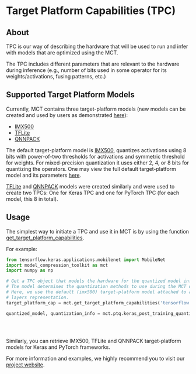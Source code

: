 # Target Platform Capabilities (TPC)

## About 

TPC is our way of describing the hardware that will be used to run and infer with models that are
optimized using the MCT.

The TPC includes different parameters that are relevant to the
 hardware during inference (e.g., number of bits used
in some operator for its weights/activations, fusing patterns, etc.)


## Supported Target Platform Models 

Currently, MCT contains three target-platform models
(new models can be created and used by users as demonstrated [here](https://sony.github.io/model_optimization/api/api_docs/modules/target_platform.html#targetplatformmodel-code-example)):
- [IMX500](https://developer.sony.com/develop/imx500/)
- [TFLite](https://www.tensorflow.org/lite/performance/quantization_spec)
- [QNNPACK](https://github.com/pytorch/QNNPACK)

The default target-platform model is [IMX500](https://developer.sony.com/develop/imx500/), quantizes activations using 8 bits with power-of-two thresholds for 
activations and symmetric threshold for weights.
For mixed-precision quantization it uses either 2, 4, or 8 bits for quantizing the operators.
One may view the full default target-platform model and its parameters [here](./tpc_models/imx500_tpc/v1/tpc.py).

[TFLite](./tpc_models/tflite_tpc/v1/tpc.py) and [QNNPACK](./tpc_models/qnnpack_tpc/v1/tpc.py) models were created similarly and were used to create two TPCs: One for Keras TPC and one for PyTorch TPC (for each model, this 8 in total).

## Usage

The simplest way to initiate a TPC and use it in MCT is by using the function [get_target_platform_capabilities](https://sony.github.io/model_optimization/api/api_docs/methods/get_target_platform_capabilities.html#ug-get-target-platform-capabilities).

For example:

```python
from tensorflow.keras.applications.mobilenet import MobileNet
import model_compression_toolkit as mct
import numpy as np

# Get a TPC object that models the hardware for the quantized model inference.
# The model determines the quantization methods to use during the MCT optimization process.
# Here, we use the default (imx500) target-platform model attached to a Tensorflow
# layers representation.
target_platform_cap = mct.get_target_platform_capabilities('tensorflow', 'default')

quantized_model, quantization_info = mct.ptq.keras_post_training_quantization(MobileNet(),
                                                                              lambda: [np.random.randn(1, 224, 224, 3)],
                                                                              # Random representative dataset 
                                                                              target_platform_capabilities=target_platform_cap)
```

Similarly, you can retrieve IMX500, TFLite and QNNPACK target-platform models for Keras and PyTorch frameworks.

For more information and examples, we highly recommend you to visit our [project website](https://sony.github.io/model_optimization/api/api_docs/modules/target_platform_capabilities.html#ug-target-platform-capabilities).
